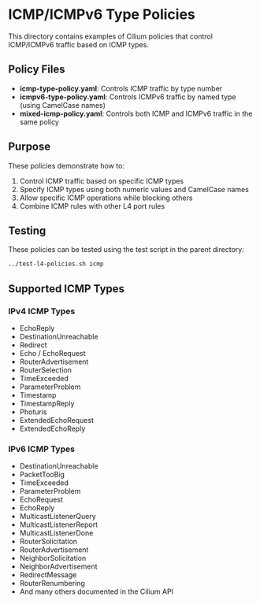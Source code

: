 # ICMP/ICMPv6 Type Policies

This directory contains examples of Cilium policies that control ICMP/ICMPv6 traffic based on ICMP types.

## Policy Files

- **icmp-type-policy.yaml**: Controls ICMP traffic by type number
- **icmpv6-type-policy.yaml**: Controls ICMPv6 traffic by named type (using CamelCase names)
- **mixed-icmp-policy.yaml**: Controls both ICMP and ICMPv6 traffic in the same policy

## Purpose

These policies demonstrate how to:

1. Control ICMP traffic based on specific ICMP types
2. Specify ICMP types using both numeric values and CamelCase names
3. Allow specific ICMP operations while blocking others
4. Combine ICMP rules with other L4 port rules

## Testing

These policies can be tested using the test script in the parent directory:

```bash
../test-l4-policies.sh icmp
```

## Supported ICMP Types

### IPv4 ICMP Types
- EchoReply
- DestinationUnreachable
- Redirect
- Echo / EchoRequest
- RouterAdvertisement
- RouterSelection
- TimeExceeded
- ParameterProblem
- Timestamp
- TimestampReply
- Photuris
- ExtendedEchoRequest
- ExtendedEchoReply

### IPv6 ICMP Types
- DestinationUnreachable
- PacketTooBig
- TimeExceeded
- ParameterProblem
- EchoRequest
- EchoReply
- MulticastListenerQuery
- MulticastListenerReport
- MulticastListenerDone
- RouterSolicitation
- RouterAdvertisement
- NeighborSolicitation
- NeighborAdvertisement
- RedirectMessage
- RouterRenumbering
- And many others documented in the Cilium API
